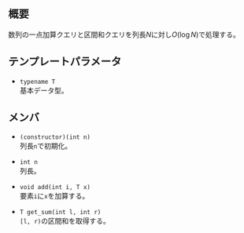 ## 概要
数列の一点加算クエリと区間和クエリを列長$N$に対し$O(\log N)$で処理する。

## テンプレートパラメータ
- `typename T`  
基本データ型。

## メンバ
- `(constructor)(int n)`  
列長`n`で初期化。

- `int n`  
列長。

- `void add(int i, T x)`  
要素`i`に`x`を加算する。

- `T get_sum(int l, int r)`  
`[l, r)`の区間和を取得する。